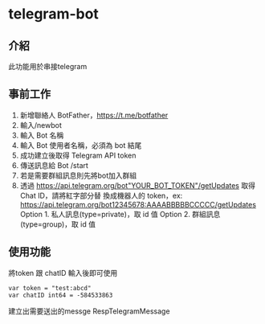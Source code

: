 # telegram-bot

## 介紹
此功能用於串接telegram

## 事前工作
1. 新增聯絡人 BotFather，https://t.me/botfather
2. 輸入/newbot
3. 輸入 Bot 名稱
4. 輸入 Bot 使用者名稱，必須為 bot 結尾
5. 成功建立後取得 Telegram API token
6. 傳送訊息給 Bot /start
7. 若是需要群組訊息則先將bot加入群組
8. 透過 https://api.telegram.org/bot"YOUR_BOT_TOKEN"/getUpdates 取得 Chat ID，請將紅字部分替
   換成機器人的 token，ex:
   https://api.telegram.org/bot12345678:AAAABBBBBCCCCC/getUpdates
   Option 1. 私人訊息(type=private)，取 id 值
   Option 2. 群組訊息(type=group)，取 id 值
   
## 使用功能
    
將token 跟 chatID 輸入後即可使用

	var token = "test:abcd"
	var chatID int64 = -584533863
建立出需要送出的messge RespTelegramMessage
